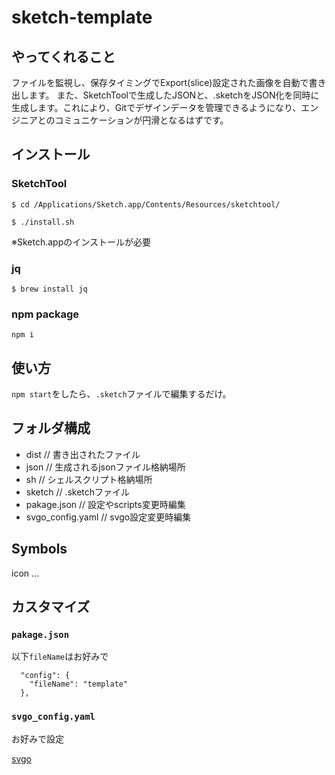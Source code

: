 # sketch-template

## やってくれること
ファイルを監視し、保存タイミングでExport(slice)設定された画像を自動で書き出します。
また、SketchToolで生成したJSONと、.sketchをJSON化を同時に生成します。これにより、Gitでデザインデータを管理できるようになり、エンジニアとのコミュニケーションが円滑となるはずです。

## インストール
### SketchTool
```
$ cd /Applications/Sketch.app/Contents/Resources/sketchtool/

$ ./install.sh
```

※Sketch.appのインストールが必要

### jq
`$ brew install jq`

### npm package
`npm i`

## 使い方
`npm start`をしたら、`.sketch`ファイルで編集するだけ。

## フォルダ構成
- dist // 書き出されたファイル
- json // 生成されるjsonファイル格納場所
- sh // シェルスクリプト格納場所
- sketch // .sketchファイル
- pakage.json // 設定やscripts変更時編集
- svgo_config.yaml // svgo設定変更時編集

## Symbols
icon
...


## カスタマイズ
### `pakage.json`
以下`fileName`はお好みで

```
  "config": {
    "fileName": "template"
  },
```

### `svgo_config.yaml`
お好みで設定

[svgo](https://github.com/svg/svgo)
